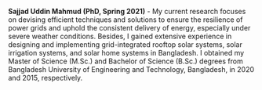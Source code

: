 **Sajjad Uddin Mahmud (PhD, Spring 2021)** - My current research focuses on devising efficient techniques and solutions to ensure the resilience of power grids and uphold the consistent delivery of energy, especially under severe weather conditions. Besides, I gained extensive experience in designing and implementing grid-integrated rooftop solar systems, solar irrigation systems, and solar home systems in Bangladesh. I obtained my Master of Science (M.Sc.) and Bachelor of Science (B.Sc.) degrees from Bangladesh University of Engineering and Technology, Bangladesh, in 2020 and 2015, respectively.  

